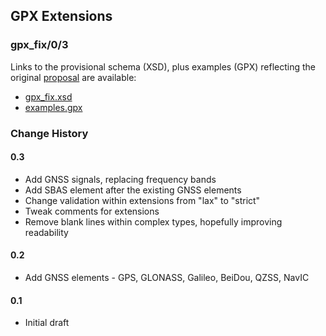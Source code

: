 ## GPX Extensions

### gpx_fix/0/3

Links to the provisional schema (XSD), plus examples (GPX) reflecting the original [proposal](../../README.md) are available:

- [gpx_fix.xsd](gpx_fix.xsd)
- [examples.gpx](examples.gpx)



### Change History

#### 0.3

- Add GNSS signals, replacing frequency bands
- Add SBAS element after the existing GNSS elements
- Change validation within extensions from "lax" to "strict"
- Tweak comments for extensions
- Remove blank lines within complex types, hopefully improving readability

#### 0.2

- Add GNSS elements - GPS, GLONASS, Galileo, BeiDou, QZSS, NavIC

#### 0.1

- Initial draft

